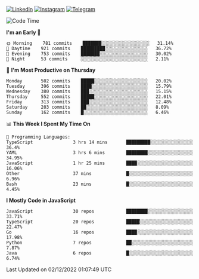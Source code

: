 [![Linkedin](https://img.shields.io/badge/-Archie-blue?style=flat-square&labelColor=gray&logo=Linkedin&logoColor=white&link=https://www.linkedin.com/in/archisdi)](https://www.linkedin.com/in/archisdi)
[![Instagram](https://img.shields.io/badge/-@archisdi-orange?style=flat-square&labelColor=gray&logo=Instagram&logoColor=white&link=https://www.instagram.com/archisdi)](https://www.instagram.com/archisdi)
[![Telegram](https://img.shields.io/badge/-aai-informational?style=flat-square&labelColor=gray&logo=telegram&logoColor=white&link=https://t.me/archisdi)](https://t.me/archisdi)

<!--START_SECTION:waka-->
![Code Time](http://img.shields.io/badge/Code%20Time-1%2C855%20hrs%2037%20mins-blue)

**I'm an Early 🐤** 

```text
🌞 Morning    781 commits    ███████░░░░░░░░░░░░░░░░░░   31.14% 
🌆 Daytime    921 commits    █████████░░░░░░░░░░░░░░░░   36.72% 
🌃 Evening    753 commits    ███████░░░░░░░░░░░░░░░░░░   30.02% 
🌙 Night      53 commits     ░░░░░░░░░░░░░░░░░░░░░░░░░   2.11%

```
📅 **I'm Most Productive on Thursday** 

```text
Monday       502 commits    █████░░░░░░░░░░░░░░░░░░░░   20.02% 
Tuesday      396 commits    ████░░░░░░░░░░░░░░░░░░░░░   15.79% 
Wednesday    380 commits    ███░░░░░░░░░░░░░░░░░░░░░░   15.15% 
Thursday     552 commits    █████░░░░░░░░░░░░░░░░░░░░   22.01% 
Friday       313 commits    ███░░░░░░░░░░░░░░░░░░░░░░   12.48% 
Saturday     203 commits    ██░░░░░░░░░░░░░░░░░░░░░░░   8.09% 
Sunday       162 commits    █░░░░░░░░░░░░░░░░░░░░░░░░   6.46%

```


📊 **This Week I Spent My Time On** 

```text
💬 Programming Languages: 
TypeScript               3 hrs 14 mins       █████████░░░░░░░░░░░░░░░░   36.4% 
YAML                     3 hrs 6 mins        ████████░░░░░░░░░░░░░░░░░   34.95% 
JavaScript               1 hr 25 mins        ████░░░░░░░░░░░░░░░░░░░░░   16.06% 
Other                    37 mins             █░░░░░░░░░░░░░░░░░░░░░░░░   6.96% 
Bash                     23 mins             █░░░░░░░░░░░░░░░░░░░░░░░░   4.45%

```

**I Mostly Code in JavaScript** 

```text
JavaScript               30 repos            ████████░░░░░░░░░░░░░░░░░   33.71% 
TypeScript               20 repos            █████░░░░░░░░░░░░░░░░░░░░   22.47% 
Go                       16 repos            ████░░░░░░░░░░░░░░░░░░░░░   17.98% 
Python                   7 repos             ██░░░░░░░░░░░░░░░░░░░░░░░   7.87% 
Java                     6 repos             █░░░░░░░░░░░░░░░░░░░░░░░░   6.74%

```



 Last Updated on 02/12/2022 01:07:49 UTC
<!--END_SECTION:waka-->